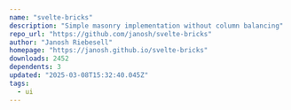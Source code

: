 ```yaml
---
name: "svelte-bricks"
description: "Simple masonry implementation without column balancing"
repo_url: "https://github.com/janosh/svelte-bricks"
author: "Janosh Riebesell"
homepage: "https://janosh.github.io/svelte-bricks"
downloads: 2452
dependents: 3
updated: "2025-03-08T15:32:40.045Z"
tags: 
  - ui
---
```

